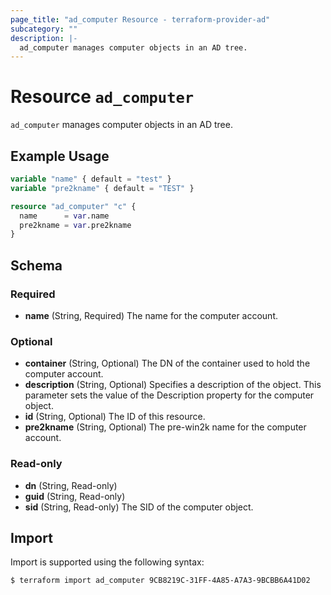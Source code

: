 ```yaml
---
page_title: "ad_computer Resource - terraform-provider-ad"
subcategory: ""
description: |-
  ad_computer manages computer objects in an AD tree.
---
```


# Resource `ad_computer`

`ad_computer` manages computer objects in an AD tree.

## Example Usage

```terraform
variable "name" { default = "test" }
variable "pre2kname" { default = "TEST" }

resource "ad_computer" "c" {
  name      = var.name
  pre2kname = var.pre2kname
}
```

## Schema

### Required

- **name** (String, Required) The name for the computer account.

### Optional

- **container** (String, Optional) The DN of the container used to hold the computer account.
- **description** (String, Optional) Specifies a description of the object. This parameter sets the value of the Description property for the computer object.
- **id** (String, Optional) The ID of this resource.
- **pre2kname** (String, Optional) The pre-win2k name for the computer account.

### Read-only

- **dn** (String, Read-only)
- **guid** (String, Read-only)
- **sid** (String, Read-only) The SID of the computer object.

## Import

Import is supported using the following syntax:

```shell
$ terraform import ad_computer 9CB8219C-31FF-4A85-A7A3-9BCBB6A41D02
```
